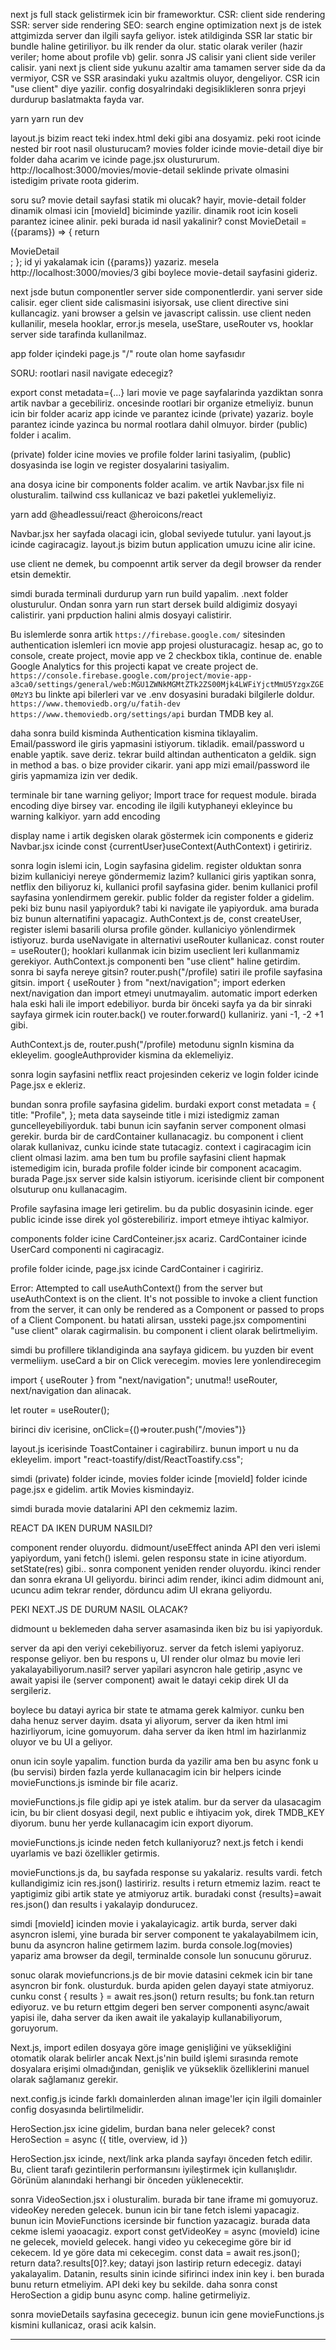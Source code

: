 next js full stack gelistirmek icin bir frameworktur.
CSR: client side rendering
SSR: server side rendering
SEO: search engine optimization
next js de istek attgimizda server dan ilgili sayfa geliyor. istek atildiginda SSR lar static bir bundle haline getiriliyor. bu ilk render da olur. static olarak veriler (hazir veriler; home about profile vb) gelir. sonra JS calisir yani client side veriler calisir. yani next js client side yukunu azaltir ama tamamen server side da da vermiyor, CSR ve SSR arasindaki yuku azaltmis oluyor, dengeliyor. CSR icin "use client" diye yazilir. config dosyalrindaki degisiklikleren sonra prjeyi durdurup baslatmakta fayda var.

yarn
yarn run dev

layout.js bizim react teki index.html deki gibi ana dosyamiz.
peki root icinde nested bir root nasil olusturucam? movies folder icinde movie-detail diye bir folder daha acarim ve icinde page.jsx olustururum. http://localhost:3000/movies/movie-detail seklinde private olmasini istedigim private roota giderim.

soru su? movie detail sayfasi statik mi olucak? hayir, movie-detail folder dinamik olmasi icin [movieId] biciminde yazilir. dinamik root icin koseli parantez icinee alinir. peki burada id nasil yakalinir? const MovieDetail = ({params}) => {
return <div>MovieDetail</div>;
};
id yi yakalamak icin ({params}) yazariz. mesela http://localhost:3000/movies/3 gibi boylece movie-detail sayfasini gideriz.

next jsde butun componentler server side componentlerdir. yani server side calisir. eger client side calismasini isiyorsak, use client directive sini kullancagiz. yani browser a gelsin ve javascript calissin. use client neden kullanilir, mesela hooklar, error.js mesela, useStare, useRouter vs, hooklar server side tarafinda kullanilmaz.

app folder içindeki page.js "/" route olan home sayfasıdır

SORU: rootlari nasil navigate edecegiz?

export const metadata={...} lari movie ve page sayfalarinda yazdiktan sonra artik navbar a gecebiliriz. oncesinde rootlari bir organize etmeliyiz. bunun icin bir folder acariz app icinde ve parantez icinde (private) yazariz. boyle parantez icinde yazinca bu normal rootlara dahil olmuyor. birder (public) folder i acalim.

(private) folder icine movies ve profile folder larini tasiyalim, (public) dosyasinda ise login ve register dosyalarini tasiyalim.

ana dosya icine bir components folder acalim. ve artik Navbar.jsx file ni olusturalim. tailwind css kullanicaz ve bazi paketlei yuklemeliyiz.

yarn add @headlessui/react @heroicons/react

Navbar.jsx her sayfada olacagi icin, global seviyede tutulur. yani layout.js icinde cagiracagiz. layout.js bizim butun application umuzu icine alir <body></body> icine.

use client ne demek, bu compoennt artik server da degil browser da render etsin demektir.

simdi burada terminali durdurup yarn run build yapalim. .next folder olusturulur. Ondan sonra yarn run start dersek build aldigimiz dosyayi calistirir. yani prpduction halini almis dosyayi calistirir.

Bu islemlerde sonra artik `https://firebase.google.com/` sitesinden authentication islemleri icn movie app projesi olusturacagiz. hesap ac, go to console, create project, movie app ve 2 checkbox tikla, continue de. enable Google Analytics for this projecti kapat ve create project de. `https://console.firebase.google.com/project/movie-app-a3ca0/settings/general/web:MGU1ZWNkMGMtZTk2ZS00Mjk4LWFiYjctMmU5YzgxZGE0MzY3` bu linkte api bilerleri var ve .env dosyasini buradaki bilgilerle doldur. `https://www.themoviedb.org/u/fatih-dev` `https://www.themoviedb.org/settings/api` burdan TMDB key al.

daha sonra build kisminda Authentication kismina tiklayalim. Email/password ile giris yapmasini istiyorum. tikladik. email/password u enable yaptik. save deriz. tekrar build altindan authenticaton a geldik. sign in method a bas. o bize provider cikarir. yani app mizi email/password ile giris yapmamiza izin ver dedik.

terminale bir tane warning geliyor; Import trace for request module. birada encoding diye birsey var. encoding ile ilgili kutyphaneyi ekleyince bu warning kalkiyor. yarn add encoding

display name i artik degisken olarak göstermek icin components e gideriz Navbar.jsx icinde const {currentUser}useContext(AuthContext) i getiririz.

sonra login islemi icin, Login sayfasina gidelim. register olduktan sonra bizim kullaniciyi nereye göndermemiz lazim? kullanici giris yaptikan sonra, netflix den biliyoruz ki, kullanici profil sayfasina gider. benim kullanici profil sayfasina yonlendirmem gerekir. public folder da register folder a gidelim. peki biz bunu nasil yapiyorduk? tabi ki navigate ile yapiyorduk. ama burada biz bunun alternatifini yapacagiz. AuthContext.js de, const createUser, register islemi basarili olursa profile gönder. kullaniciyo yönlendirmek istiyoruz. burda useNavigate in alternativi useRouter kullanicaz. const router = useRouter();
hooklari kullanmak icin bizim useclient leri kullanmamiz gerekiyor. AuthContext.js componenti ben "use client" haline getirdim. sonra bi sayfa nereye gitsin? router.push("/profile) satiri ile profile sayfasina gitsin.
import { useRouter } from "next/navigation"; import ederken next/navigation dan import etmeyi unutmayalim. automatic import ederken hala eski hali ile import edebiliyor. burda bir önceki sayfa ya da bir sinraki sayfaya girmek icin router.back() ve router.forward() kullaniriz. yani -1, -2 +1 gibi.

AuthContext.js de,
router.push("/profile) metodunu signIn kismina da ekleyelim. googleAuthprovider kismina da eklemeliyiz.

sonra login sayfasini netflix react projesinden cekeriz ve login folder icinde Page.jsx e ekleriz.

bundan sonra profile sayfasina gidelim. burdaki export const metadata = {
title: "Profile",
}; meta data sayseinde title i mizi istedigmiz zaman guncelleyebiliyorduk. tabi bunun icin sayfanin server component olmasi gerekir. burda bir de cardContainer kullanacagiz. bu component i client olarak kullanivaz, cunku icinde state tutacagiz. context i cagiracagim icin client olmasi lazim. ama ben tum bu profile sayfasini client hapmak istemedigim icin, burada profile folder icinde bir component acacagim. burada Page.jsx server side kalsin istiyorum. icerisinde client bir component olsuturup onu kullanacagim.

Profile sayfasina image leri getirelim. bu da public dosyasinin icinde. eger public icinde isse direk yol gösterebiliriz. import etmeye ihtiyac kalmiyor.

components folder icine CardConteiner.jsx acariz.
CardContainer icinde UserCard componenti ni cagiracagiz.

profile folder icinde, page.jsx icinde CardContainer i cagiririz.

Error: Attempted to call useAuthContext() from the server but useAuthContext is on the client. It's not possible to invoke a client function from the server, it can only be rendered as a Component or passed to props of a Client Component. bu hatati alirsan, ussteki page.jsx compomentini "use client" olarak cagirmalisin. bu component i client olarak belirtmeliyim.

simdi bu profillere tiklandiginda ana sayfaya gidicem. bu yuzden bir event vermeliiym. useCard a bir on Click verecegim. movies lere yonlendirecegim

import { useRouter } from "next/navigation"; unutma!! useRouter, next/navigation dan alinacak.

let router = useRouter();

birinci div icerisine, onClick={()=>router.push("/movies")}

layout.js icerisinde ToastContainer i cagirabilirz. bunun import u nu da ekleyelim. import "react-toastify/dist/ReactToastify.css";

simdi (private) folder icinde, movies folder icinde [movieId] folder icinde page.jsx e gidelim. artik Movies kismindayiz.

simdi burada movie datalarini API den cekmemiz lazim.

REACT DA IKEN DURUM NASILDI?

component render oluyordu. didmount/useEffect aninda API den veri islemi yapiyordum, yani fetch() islemi. gelen responsu state in icine atiyordum. setState(res) gibi.. sonra component yeniden render oluyordu. ikinci render dan sonra ekrana UI geliyordu. birinci adim render, ikinci adim didmount ani, ucuncu adim tekrar render, dörduncu adim UI ekrana geliyordu.

PEKI NEXT.JS DE DURUM NASIL OLACAK?

didmount u beklemeden daha server asamasinda iken biz bu isi yapiyorduk.

server da api den veriyi cekebiliyoruz. server da fetch islemi yapiyoruz. response geliyor. ben bu respons u, UI render olur olmaz bu movie leri yakalayabiliyorum.nasil? server yapilari asyncron hale getirip ,async ve await yapisi ile (server component) await le datayi cekip direk UI da sergileriz.

boylece bu datayi ayrica bir state te atmama gerek kalmiyor. cunku ben daha henuz server dayim. dsata yi aliyorum, server da iken html imi hazirliyorum, icine gomuyorum. daha server da iken html im hazirlanmiz oluyor ve bu UI a geliyor.

onun icin soyle yapalim. function burda da yazilir ama ben bu async fonk u (bu servisi) birden fazla yerde kullanacagim icin bir helpers icinde movieFunctions.js isminde bir file acariz.

movieFunctions.js file gidip api ye istek atalim. bur da server da ulasacagim icin, bu bir client dosyasi degil, next public e ihtiyacim yok, direk TMDB_KEY diyorum. bunu her yerde kullanacagim icin export diyorum.

movieFunctions.js icinde neden fetch kullaniyoruz? next.js fetch i kendi uyarlamis ve bazi özellikler getirmis.

movieFunctions.js da, bu sayfada response su yakalariz. results vardi. fetch kullandigimiz icin res.json() lastiririz. results i return etmemiz lazim. react te yaptigimiz gibi artik state ye atmiyoruz artik. buradaki const {results}=await res.json() dan results i yakalayip dondurucez.

simdi [movieId] icinden movie i yakalayicagiz. artik burda, server daki asyncron islemi, yine burada bir server component te yakalayabilmem icin, bunu da asyncron haline getirmem lazim. burda console.log(movies) yapariz ama browser da degil, terminalde console lun sonucunu göruruz.

sonuc olarak moviefuncrions.js de bir movie datasini cekmek icin bir tane asyncron bir fonk. olusturduk. burda apiden gelen dayayi state atmiyoruz. cunku const { results } = await res.json() return results; bu fonk.tan return ediyoruz. ve bu return ettgim degeri ben server componenti async/await yapisi ile, daha server da iken await ile yakalayip kullanabiliyorum, goruyorum.

Next.js, import edilen dosyaya göre image genişliğini ve yüksekliğini otomatik olarak belirler ancak Next.js'nin build işlemi sırasında remote dosyalara erişimi olmadığından, genişlik ve yükseklik özelliklerini manuel olarak sağlamanız gerekir.

next.config.js icinde farklı domainlerden alınan image'ler için ilgili domainler config dosyasında belirtilmelidir.

HeroSection.jsx icine gidelim, burdan bana neler gelecek? const HeroSection = async ({ title, overview, id })

HeroSection.jsx icinde, next/link arka planda sayfayı önceden fetch edilir. Bu, client tarafı gezintilerin performansını iyileştirmek için kullanışlıdır. Görünüm alanındaki herhangi bir <Link /> önceden yüklenecektir.

sonra VideoSection.jsx i olusturalim. burada bir tane iframe mi gomuyoruz. videoKey nereden gelecek. bunun icin bir tane fetch islemi yapacagiz. bunun icin MovieFunctions icersinde bir function yazacagiz. burada data cekme islemi yaoacagiz. export const getVideoKey = async (movieId) icine ne gelecek, movieId gelecek. hangi video yu cekecegime göre bir id cekecem. Id ye göre data mi cekecegim. const data = await res.json(); return data?.results[0]?.key; datayi json lastirip return edecegiz. datayi yakalayalim. Datanin, results sinin icinde sifirinci index inin key i. ben burada bunu return etmeliyim. API deki key bu sekilde. daha sonra const HeroSection a gidip bunu async comp. haline getirmeliyiz.

sonra movieDetails sayfasina gececegiz. bunun icin gene movieFunctions.js kismini kullanicaz, orasi acik kalsin.

---
